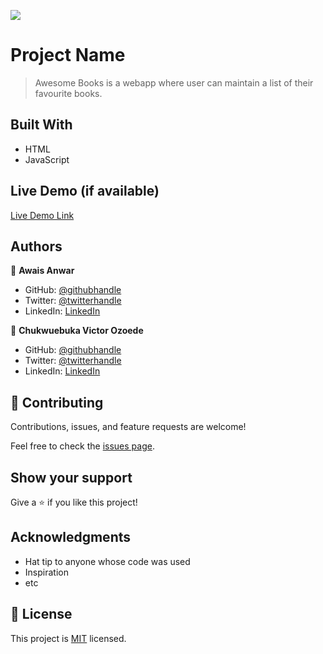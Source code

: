 ![](https://img.shields.io/badge/Microverse-blueviolet)

# Project Name

> Awesome Books is a webapp where user can maintain a list of their favourite books.

## Built With

- HTML
- JavaScript

## Live Demo (if available)

[Live Demo Link](https://livedemo.com)

## Authors

👤 **Awais Anwar**

- GitHub: [@githubhandle](https://github.com/awaisanwar544)
- Twitter: [@twitterhandle](https://twitter.com/AwaisAnwar47)
- LinkedIn: [LinkedIn](https://www.linkedin.com/in/awaisanwar544/)

👤 **Chukwuebuka Victor Ozoede**

- GitHub: [@githubhandle](https://github.com/chukwuebukaVictor)
- Twitter: [@twitterhandle](https://twitter.com/OzoedeVictor)
- LinkedIn: [LinkedIn](https://www.linkedin.com/in/ChukwuebukaOzoede/)

## 🤝 Contributing

Contributions, issues, and feature requests are welcome!

Feel free to check the [issues page](../../issues/).

## Show your support

Give a ⭐️ if you like this project!

## Acknowledgments

- Hat tip to anyone whose code was used
- Inspiration
- etc

## 📝 License

This project is [MIT](./MIT.md) licensed.